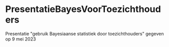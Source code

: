 # PresentatieBayesVoorToezichthouders
Presentatie "gebruik Bayesiaanse statistiek door toezichthouders" gegeven op 9 mei 2023
